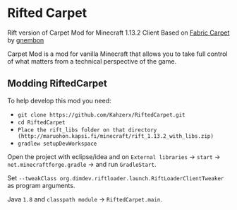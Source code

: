# Rifted Carpet

Rift version of Carpet Mod for Minecraft 1.13.2 Client
Based on [Fabric Carpet](https://github.com/gnembon/fabric-carpet) by [gnembon](https://github.com/gnembon)

Carpet Mod is a mod for vanilla Minecraft that allows you to take full control of what matters from a technical perspective of the game.

## Modding RiftedCarpet

To help develop this mod you need:

- `git clone https://github.com/Kahzerx/RiftedCarpet.git`
- `cd RiftedCarpet`
- `Place the rift_libs folder on that directory (http://maruohon.kapsi.fi/minecraft/rift_1.13.2_with_libs.zip)`
- `gradlew setupDevWorkspace`

Open the project with eclipse/idea and on `External libraries` -> `start` -> `net.minecraftforge.gradle` -> and run `GradleStart`.

Set `--tweakClass org.dimdev.riftloader.launch.RiftLoaderClientTweaker` as program arguments.

Java `1.8` and `classpath module` -> `RiftedCarpet.main`.
